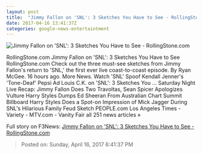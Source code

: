 ```yaml
---
layout: post
title:  "Jimmy Fallon on 'SNL': 3 Sketches You Have to See - RollingStone.com"
date: 2017-04-16 13:41:37Z
categories: google-news-entertaintment
---
```


![Jimmy Fallon on 'SNL': 3 Sketches You Have to See - RollingStone.com](http://img.wennermedia.com/social/jf-41e76ad0-4f51-4d02-a09f-9b7a2998f9e1.jpg)

RollingStone.com Jimmy Fallon on 'SNL': 3 Sketches You Have to See RollingStone.com Check out the three must-see sketches from Jimmy Fallon's return to 'SNL,' the first ever live coast-to-coast episode. By Ryan McGee. 16 hours ago. More News. Watch 'SNL' Spoof Kendall Jenner's 'Tone-Deaf' Pepsi Ad Louis C.K. on 'SNL': 3 Sketches You ... Saturday Night Live Recap: Jimmy Fallon Does Two Travoltas, Sean Spicer Apologizes Vulture Harry Styles Dumps Ed Sheeran From Australian Chart Summit Billboard Harry Styles Does a Spot-on Impression of Mick Jagger During SNL's Hilarious Family Feud Sketch PEOPLE.com Los Angeles Times - Variety - MTV.com - Vanity Fair all 251 news articles »


Full story on F3News: [Jimmy Fallon on 'SNL': 3 Sketches You Have to See - RollingStone.com](http://www.f3nws.com/n/KzqTYD)

> Posted on: Sunday, April 16, 2017 6:41:37 PM
